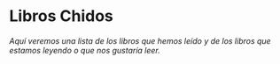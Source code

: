 # Libros Chidos
###### 	Aquí veremos una lista de los libros que hemos leído y de los libros que estamos leyendo o que nos gustaría leer.